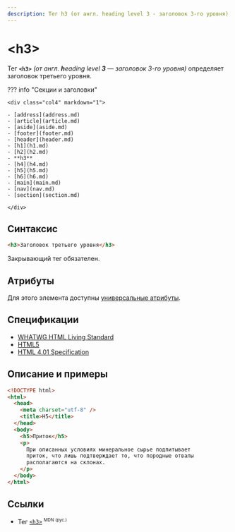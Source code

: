 ```yaml
---
description: Тег h3 (от англ. heading level 3 - заголовок 3-го уровня) определяет заголовок третьего уровня
---
```


# &lt;h3&gt;

Тег **`<h3>`** _(от англ. **h**eading level **3** — заголовок 3-го уровня)_ определяет заголовок третьего уровня.

??? info "Секции и заголовки"

    <div class="col4" markdown="1">

    - [address](address.md)
    - [article](article.md)
    - [aside](aside.md)
    - [footer](footer.md)
    - [header](header.md)
    - [h1](h1.md)
    - [h2](h2.md)
    - **h3**
    - [h4](h4.md)
    - [h5](h5.md)
    - [h6](h6.md)
    - [main](main.md)
    - [nav](nav.md)
    - [section](section.md)

    </div>

## Синтаксис

```html
<h3>Заголовок третьего уровня</h3>
```

Закрывающий тег обязателен.

## Атрибуты

Для этого элемента доступны [универсальные атрибуты](uni-attr.md).

## Спецификации

- [WHATWG HTML Living Standard](https://html.spec.whatwg.org/multipage/sections.html#the-h1,-h2,-h3,-h4,-h5,-and-h6-elements)
- [HTML5](http://www.w3.org/TR/html5/sections.html#the-h1,-h2,-h3,-h4,-h5,-and-h6-elements)
- [HTML 4.01 Specification](http://www.w3.org/TR/html401/struct/global.html#h-7.5.5)

## Описание и примеры

```html
<!DOCTYPE html>
<html>
  <head>
    <meta charset="utf-8" />
    <title>H5</title>
  </head>
  <body>
    <h5>Приток</h5>
    <p>
      При описанных условиях минеральное сырье подпитывает
      приток, что лишь подтверждает то, что породные отвалы
      располагаются на склонах.
    </p>
  </body>
</html>
```

## Ссылки

- Тег [`<h3>`](https://developer.mozilla.org/ru/docs/Web/HTML/Element/h3) <sup><small>MDN (рус.)</small></sup>
